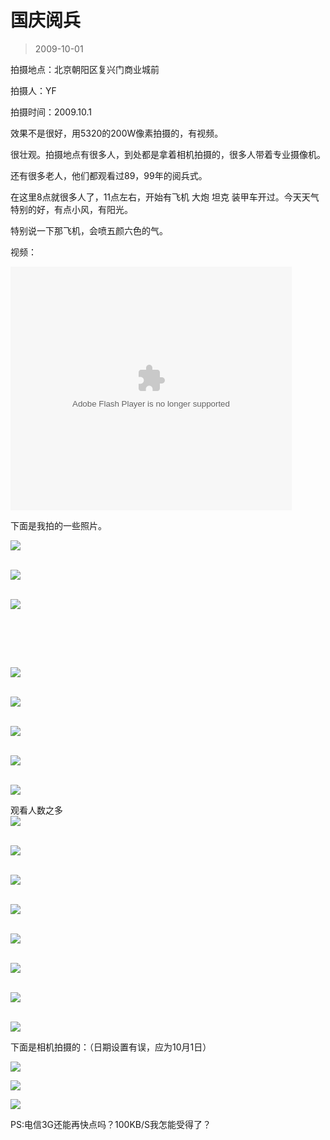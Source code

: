 # 国庆阅兵 

> 2009-10-01

<div class="pcs-article-content_ptkaiapt4bxy_baiduscarticle" id="detailArticleContent_ptkaiapt4bxy_baiduscarticle">
 <p>
  拍摄地点：北京朝阳区复兴门商业城前
 </p>
 <p>
  拍摄人：YF
 </p>
 <p>
  拍摄时间：2009.10.1
 </p>
 <p>
  效果不是很好，用5320的200W像素拍摄的，有视频。
 </p>
 <p>
  很壮观。拍摄地点有很多人，到处都是拿着相机拍摄的，很多人带着专业摄像机。
 </p>
 <p>
  还有很多老人，他们都观看过89，99年的阅兵式。
 </p>
 <p>
  在这里8点就很多人了，11点左右，开始有飞机 大炮 坦克 装甲车开过。今天天气特别的好，有点小风，有阳光。
 </p>
 <p>
  特别说一下那飞机，会喷五颜六色的气。
 </p>
 <p>
  视频：
 </p>
 <p>
  <embed allowscriptaccess="never" height="390" loop="false" menu="false" play="true" pluginspage="http://www.macromedia.com/go/getflashplayer" src="http://player.youku.com/player.php/sid/XMTIyNTUwNjYw/v.swf" style="width: 450px; height: 390px;" type="application/x-shockwave-flash" width="450" wmode="transparent">
  </embed>
 </p>
 <p>
  下面是我拍的一些照片。
 </p>
 <p>
  <img class="blogimg" small="0" src="images/1ab8c81a5e82a145a6a22dab22025763.jpg"/>
 </p>
 <p>
  <br/>
  <img class="blogimg" small="0" src="images/004c9dddaef2cfa8df38409082043a41.jpg"/>
 </p>
 <p>
  <br/>
  <img class="blogimg" small="0" src="images/8943bbf65df30519ee39012f17a243be.jpg"/>
 </p>
 <p>
  <br/>
 </p>
 <p>
  <br/>
 </p>
 <p>
  <br/>
  <img class="blogimg" small="0" src="images/635683f047b00867c880bf9aa7c24be8.jpg"/>
 </p>
 <p>
  <br/>
  <img class="blogimg" small="0" src="images/e67ea362574f8c8c02a7778599e3cbeb.jpg"/>
 </p>
 <p>
  <br/>
  <img class="blogimg" small="0" src="images/67d57301d6f4e801e3cf6948ca104bbf.jpg"/>
 </p>
 <p>
  <br/>
  <img class="blogimg" small="0" src="images/ddd32d6050015fc117292de84ddb1361.jpg"/>
 </p>
 <p>
  <br/>
  <img class="blogimg" small="0" src="images/e3268726cf6c08ac74b28c797c4d8e6b.jpg"/>
 </p>
 <p>
  观看人数之多
  <br/>
  <img class="blogimg" small="0" src="images/0fd8219eac66a721a0b8e81be6e6ccb7.jpg"/>
 </p>
 <p>
  <br/>
  <img class="blogimg" small="0" src="images/35f2b7678420487a1361afbf35b6d9f7.jpg"/>
 </p>
 <p>
  <br/>
  <img class="blogimg" small="0" src="images/862356723d18bd8e888f90a8845625a7.jpg"/>
 </p>
 <p>
  <br/>
  <img class="blogimg" small="0" src="images/80b8a85d4d822432c5743dc7f0b04be4.jpg"/>
 </p>
 <p>
  <br/>
  <img class="blogimg" small="0" src="images/bf88a70e13f3be8f0e709ad37134f55a.jpg"/>
 </p>
 <p>
  <br/>
  <img class="blogimg" small="0" src="images/457080dec85c8b5533aa34660f2dcbc5.jpg"/>
 </p>
 <p>
  <br/>
  <img class="blogimg" small="0" src="images/7b87c6f22d48f89edc7027fb392cb2cd.jpg"/>
 </p>
 <p>
  <br/>
  <img class="blogimg" small="0" src="images/b0a2592eaee93c14bc21bcea56ea4a91.jpg"/>
 </p>
 <p>
  下面是相机拍摄的：（日期设置有误，应为10月1日）
 </p>
 <p>
 </p>
 <p>
 </p>
 <p>
  <img class="blogimg" small="0" src="images/b04baca811ff78a918866f90a6742c06.jpg"/>
 </p>
 <p>
  <img class="blogimg" small="0" src="images/4862a829ab3642d3a85d7e7168a39696.jpg"/>
 </p>
 <p>
  <img class="blogimg" small="0" src="images/53530542de399df61aaebc4f10847135.jpg"/>
 </p>
 <p>
 </p>
 <p>
  PS:电信3G还能再快点吗？100KB/S我怎能受得了？
 </p>
</div>


